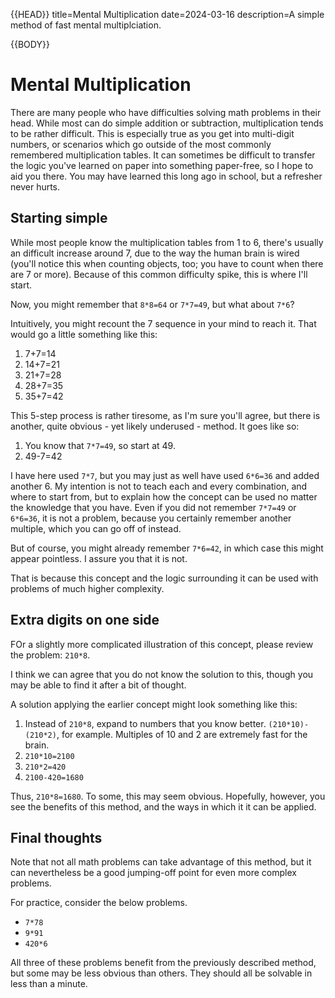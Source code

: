 {{HEAD}}
title=Mental Multiplication
date=2024-03-16
description=A simple method of fast mental multiplciation.

{{BODY}}

# Mental Multiplication

There are many people who have difficulties solving math problems in their head. While most can do simple addition or subtraction, multiplication tends to be rather difficult. This is especially true as you get into multi-digit numbers, or scenarios which go outside of the most commonly remembered multiplication tables. It can sometimes be difficult to transfer the logic you've learned on paper into something paper-free, so I hope to aid you there. You may have learned this long ago in school, but a refresher never hurts.

## Starting simple

While most people know the multiplication tables from 1 to 6, there's usually an difficult increase around 7, due to the way the human brain is wired (you'll notice this when counting objects, too; you have to count when there are 7 or more). Because of this common difficulty spike, this is where I'll start.

Now, you might remember that `8*8=64` or `7*7=49`, but what about `7*6`?

Intuitively, you might recount the 7 sequence in your mind to reach it. That would go a little something like this:

1. 7+7=14
2. 14+7=21
3. 21+7=28
4. 28+7=35
5. 35+7=42

This 5-step process is rather tiresome, as I'm sure you'll agree, but there is another, quite obvious - yet likely underused - method. It goes like so:

1. You know that `7*7=49`, so start at 49.
2. 49-7=42

I have here used `7*7`, but you may just as well have used `6*6=36` and added another 6. My intention is not to teach each and every combination, and where to start from, but to explain how the concept can be used no matter the knowledge that you have. Even if you did not remember `7*7=49` or `6*6=36`, it is not a problem, because you certainly remember another multiple, which you can go off of instead.

But of course, you might already remember `7*6=42`, in which case this might appear pointless. I assure you that it is not.

That is because this concept and the logic surrounding it can be used with problems of much higher complexity.

## Extra digits on one side

FOr a slightly more complicated illustration of this concept, please review the problem: `210*8`.

I think we can agree that you do not know the solution to this, though you may be able to find it after a bit of thought.

A solution applying the earlier concept might look something like this:

1. Instead of `210*8`, expand to numbers that you know better. `(210*10)-(210*2)`, for example. Multiples of 10 and 2 are extremely fast for the brain.
2. `210*10=2100`
3. `210*2=420`
4. `2100-420=1680`

Thus, `210*8=1680`.
To some, this may seem obvious. Hopefully, however, you see the benefits of this method, and the ways in which it it can be applied.

## Final thoughts

Note that not all math problems can take advantage of this method, but it can nevertheless be a good jumping-off point for even more complex problems.

For practice, consider the below problems.

-   `7*78`
-   `9*91`
-   `420*6`

All three of these problems benefit from the previously described method, but some may be less obvious than others. They should all be solvable in less than a minute.
